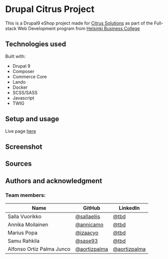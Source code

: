 # Drupal Citrus Project

This is a Drupal9 eShop project made for [Citrus Solutions](www.citrus.fi) as part of the Full-stack Web Development program from [Helsinki Business College](www.bc.fi)

## Technologies used

Built with:

- Drupal 9
- Composer
- Commerce Core
- Lando
- Docker
- SCSS/SASS
- Javascript
- TWIG

## Setup and usage

Live page [here](https://)

## Screenshot

## Sources

## Authors and acknowledgment

### Team members:

| Name                      | GitHub                                        | LinkedIn                                                |
| ------------------------- | --------------------------------------------- | ------------------------------------------------------- |
| Salla Vuorikko            | [@sallaeliis](https://github.com/sallaeliis)  | [@tbd](https://www.linkedin.com/in/tbd/)                |
| Annika Moilainen          | [@annicamo](https://github.com/annicamo)      | [@tbd](https://www.linkedin.com/in/tbd/)                |
| Marius Popa               | [@izaacyo](https://github.com/izaacyo)        | [@tbd](https://www.linkedin.com/in/tbd/)                |
| Samu Rahkila              | [@sase93](https://github.com/sase93/)         | [@tbd](https://www.linkedin.com/in/tbd/)                |
| Alfonso Ortiz Palma Junco | [@aortizpalma](http://github.com/aortizpalma) | [@aortizpalma](https://www.linkedin.com/in/ortizpalma/) |
